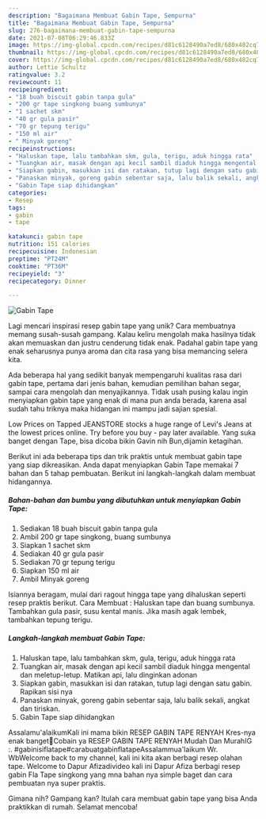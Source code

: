 ```yaml
---
description: "Bagaimana Membuat Gabin Tape, Sempurna"
title: "Bagaimana Membuat Gabin Tape, Sempurna"
slug: 276-bagaimana-membuat-gabin-tape-sempurna
date: 2021-07-08T06:29:46.833Z
image: https://img-global.cpcdn.com/recipes/d81c6128490a7ed8/680x482cq70/gabin-tape-foto-resep-utama.jpg
thumbnail: https://img-global.cpcdn.com/recipes/d81c6128490a7ed8/680x482cq70/gabin-tape-foto-resep-utama.jpg
cover: https://img-global.cpcdn.com/recipes/d81c6128490a7ed8/680x482cq70/gabin-tape-foto-resep-utama.jpg
author: Lettie Schultz
ratingvalue: 3.2
reviewcount: 11
recipeingredient:
- "18 buah biscuit gabin tanpa gula"
- "200 gr tape singkong buang sumbunya"
- "1 sachet skm"
- "40 gr gula pasir"
- "70 gr tepung terigu"
- "150 ml air"
- " Minyak goreng"
recipeinstructions:
- "Haluskan tape, lalu tambahkan skm, gula, terigu, aduk hingga rata"
- "Tuangkan air, masak dengan api kecil sambil diaduk hingga mengental dan meletup-letup. Matikan api, lalu dinginkan adonan"
- "Siapkan gabin, masukkan isi dan ratakan, tutup lagi dengan satu gabin. Rapikan sisi nya"
- "Panaskan minyak, goreng gabin sebentar saja, lalu balik sekali, angkat dan tiriskan."
- "Gabin Tape siap dihidangkan"
categories:
- Resep
tags:
- gabin
- tape

katakunci: gabin tape 
nutrition: 151 calories
recipecuisine: Indonesian
preptime: "PT24M"
cooktime: "PT36M"
recipeyield: "3"
recipecategory: Dinner

---
```



![Gabin Tape](https://img-global.cpcdn.com/recipes/d81c6128490a7ed8/680x482cq70/gabin-tape-foto-resep-utama.jpg)

Lagi mencari inspirasi resep gabin tape yang unik? Cara membuatnya memang susah-susah gampang. Kalau keliru mengolah maka hasilnya tidak akan memuaskan dan justru cenderung tidak enak. Padahal gabin tape yang enak seharusnya punya aroma dan cita rasa yang bisa memancing selera kita.

Ada beberapa hal yang sedikit banyak mempengaruhi kualitas rasa dari gabin tape, pertama dari jenis bahan, kemudian pemilihan bahan segar, sampai cara mengolah dan menyajikannya. Tidak usah pusing kalau ingin menyiapkan gabin tape yang enak di mana pun anda berada, karena asal sudah tahu triknya maka hidangan ini mampu jadi sajian spesial.

Low Prices on Tapped JEANSTORE stocks a huge range of Levi&#39;s Jeans at the lowest prices online. Try before you buy - pay later available. Yang suka banget dengan Tape, bisa dicoba bikin Gavin nih Bun,dijamin ketagihan.


Berikut ini ada beberapa tips dan trik praktis untuk membuat gabin tape yang siap dikreasikan. Anda dapat menyiapkan Gabin Tape memakai 7 bahan dan 5 tahap pembuatan. Berikut ini langkah-langkah dalam membuat hidangannya.

<!--inarticleads1-->

##### Bahan-bahan dan bumbu yang dibutuhkan untuk menyiapkan Gabin Tape:

1. Sediakan 18 buah biscuit gabin tanpa gula
1. Ambil 200 gr tape singkong, buang sumbunya
1. Siapkan 1 sachet skm
1. Sediakan 40 gr gula pasir
1. Sediakan 70 gr tepung terigu
1. Siapkan 150 ml air
1. Ambil  Minyak goreng


Isiannya beragam, mulai dari ragout hingga tape yang dihaluskan seperti resep praktis berikut. Cara Membuat : Haluskan tape dan buang sumbunya. Tambahkan gula pasir, susu kental manis. Jika masih agak lembek, tambahkan tepung terigu. 

<!--inarticleads2-->

##### Langkah-langkah membuat Gabin Tape:

1. Haluskan tape, lalu tambahkan skm, gula, terigu, aduk hingga rata
1. Tuangkan air, masak dengan api kecil sambil diaduk hingga mengental dan meletup-letup. Matikan api, lalu dinginkan adonan
1. Siapkan gabin, masukkan isi dan ratakan, tutup lagi dengan satu gabin. Rapikan sisi nya
1. Panaskan minyak, goreng gabin sebentar saja, lalu balik sekali, angkat dan tiriskan.
1. Gabin Tape siap dihidangkan


Assalamu&#39;alaikumKali ini mama bikin RESEP GABIN TAPE RENYAH Kres-nya enak banget🤤Cobain ya RESEP GABIN TAPE RENYAH Mudah Dan MurahIG :. #gabinisiflatape#carabuatgabinflatapeAssalammua&#39;laikum Wr. WbWelcome back to my channel, kali ini kita akan berbagi resep olahan tape. Welcome to Dapur Afizadivideo kali ini Dapur Afiza berbagi resep gabin Fla Tape singkong yang mna bahan nya simple baget dan cara pembuatan nya super praktis. 

Gimana nih? Gampang kan? Itulah cara membuat gabin tape yang bisa Anda praktikkan di rumah. Selamat mencoba!
